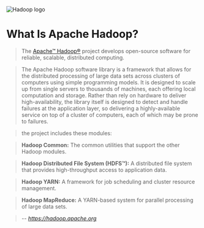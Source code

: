 ![Hadoop logo](http://hadoop.apache.org/images/hadoop-logo.jpg)

# What Is Apache Hadoop?

>The [Apache™ Hadoop®](http://hadoop.apache.org/) project develops open-source software for reliable, scalable, distributed computing.

>The Apache Hadoop software library is a framework that allows for the distributed processing of large data sets across clusters of computers using simple programming models. It is designed to scale up from single servers to thousands of machines, each offering local computation and storage. Rather than rely on hardware to deliver high-availability, the library itself is designed to detect and handle failures at the application layer, so delivering a highly-available service on top of a cluster of computers, each of which may be prone to failures.

> the project includes these modules:

>**Hadoop Common:** The common utilities that support the other Hadoop modules.

>**Hadoop Distributed File System (HDFS™):** A distributed file system that provides high-throughput access to application data.

>**Hadoop YARN:** A framework for job scheduling and cluster resource management.

>**Hadoop MapReduce:** A YARN-based system for parallel processing of large data sets.

> -- <cite>https://hadoop.apache.org</cite>
